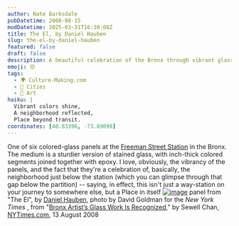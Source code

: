 ```yaml
---
author: Nate Barksdale
pubDatetime: 2008-08-15
modDatetime: 2025-03-31T16:30:08Z
title: The El, by Daniel Hauben
slug: the-el-by-daniel-hauben
featured: false
draft: false
description: A beautiful celebration of the Bronx through vibrant glass panels at Freeman Street Station.
emoji: 🟡
tags:
  - 🌍 Culture-Making.com
  - 🌆 Cities
  - 🎨 Art
haiku: |
  Vibrant colors shine,  
  A neighborhood reflected,  
  Place beyond transit.
coordinates: [40.83396, -73.89098]
---
```


One of six colored-glass panels at the [Freeman Street Station](http://maps.google.com/maps?f=q&hl=en&geocode=&q=bronx+freeman+street&sll=40.844126,-73.888561&sspn=0.085448,0.142479&ie=UTF8&ll=40.83396,-73.890975&spn=0.010683,0.01781&t=h&z=16&layer=c&cbll=40.830136,-73.891489&panoid=12kHBHfq1UdMVjUQkUuTPg&cbp=1,276.0350745935459,,0,-15.788482430268262) in the Bronx. The medium is a sturdier version of stained glass, with inch-thick colored segments joined together with epoxy. I love, obviously, the vibrancy of the panels, and the fact that they're a celebration of, basically, the neighborhood just below the station (which you can glimpse through that gap below the partition) -- saying, in effect, this isn't just a way-station on your journey to somewhere else, but a Place in itself
[![image](http://culture-making.com/media/14artistxlarge1.jpg)](http://www.nytimes.com/2008/08/14/nyregion/14artist.html)
panel from "The El", by [Daniel Hauben](http://www.artwing.com/), photo by David Goldman for the _New York Times_ , from "[Bronx Artist’s Glass Work Is Recognized](http://web.archive.org/web/20240625013308/https://www.nytimes.com/2008/08/14/nyregion/14artist.html)," by Sewell Chan, [NYTimes.com](http://www.nytimes.com/), 13 August 2008
